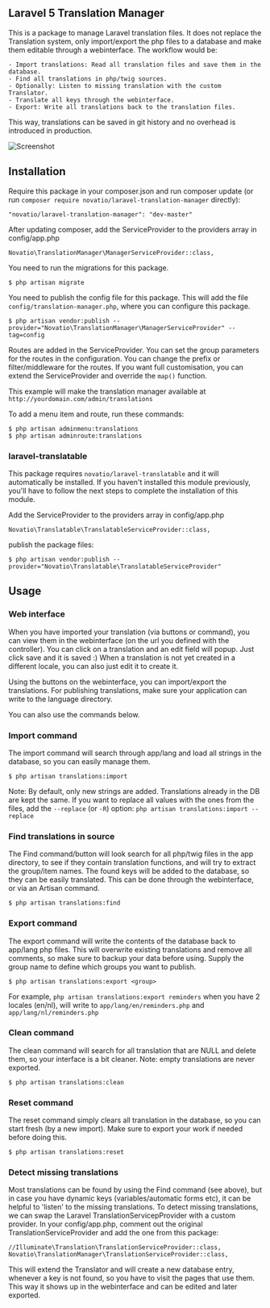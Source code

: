## Laravel 5 Translation Manager

This is a package to manage Laravel translation files.
It does not replace the Translation system, only import/export the php files to a database and make them editable through a webinterface.
The workflow would be:

    - Import translations: Read all translation files and save them in the database.
    - Find all translations in php/twig sources.
    - Optionally: Listen to missing translation with the custom Translator.
    - Translate all keys through the webinterface.
    - Export: Write all translations back to the translation files.

This way, translations can be saved in git history and no overhead is introduced in production.

![Screenshot](http://i.imgur.com/FT3RAMr.jpg)

## Installation

Require this package in your composer.json and run composer update (or run `composer require novatio/laravel-translation-manager` directly):

    "novatio/laravel-translation-manager": "dev-master"

After updating composer, add the ServiceProvider to the providers array in config/app.php

    Novatio\TranslationManager\ManagerServiceProvider::class,

You need to run the migrations for this package.

    $ php artisan migrate

You need to publish the config file for this package. This will add the file `config/translation-manager.php`, where you can configure this package.

    $ php artisan vendor:publish --provider="Novatio\TranslationManager\ManagerServiceProvider" --tag=config

Routes are added in the ServiceProvider. You can set the group parameters for the routes in the configuration.
You can change the prefix or filter/middleware for the routes. If you want full customisation, you can extend the ServiceProvider and override the `map()` function.

This example will make the translation manager available at `http://yourdomain.com/admin/translations`

To add a menu item and route, run these commands:

    $ php artisan adminmenu:translations
    $ php artisan adminroute:translations

### laravel-translatable ###

This package requires ```novatio/laravel-translatable``` and it will automatically be installed. If you haven't installed this module previously, you'll have to follow the next steps to complete the installation of this module.

Add the ServiceProvider to the providers array in config/app.php

    Novatio\Translatable\TranslatableServiceProvider::class,

publish the package files:

    $ php artisan vendor:publish --provider="Novatio\Translatable\TranslatableServiceProvider"

## Usage

### Web interface

When you have imported your translation (via buttons or command), you can view them in the webinterface (on the url you defined with the controller).
You can click on a translation and an edit field will popup. Just click save and it is saved :)
When a translation is not yet created in a different locale, you can also just edit it to create it.

Using the buttons on the webinterface, you can import/export the translations. For publishing translations, make sure your application can write to the language directory.

You can also use the commands below.

### Import command

The import command will search through app/lang and load all strings in the database, so you can easily manage them.

    $ php artisan translations:import

Note: By default, only new strings are added. Translations already in the DB are kept the same. If you want to replace all values with the ones from the files,
add the `--replace` (or `-R`) option: `php artisan translations:import --replace`

### Find translations in source

The Find command/button will look search for all php/twig files in the app directory, to see if they contain translation functions, and will try to extract the group/item names.
The found keys will be added to the database, so they can be easily translated.
This can be done through the webinterface, or via an Artisan command.

    $ php artisan translations:find

### Export command

The export command will write the contents of the database back to app/lang php files.
This will overwrite existing translations and remove all comments, so make sure to backup your data before using.
Supply the group name to define which groups you want to publish.

    $ php artisan translations:export <group>

For example, `php artisan translations:export reminders` when you have 2 locales (en/nl), will write to `app/lang/en/reminders.php` and `app/lang/nl/reminders.php`

### Clean command

The clean command will search for all translation that are NULL and delete them, so your interface is a bit cleaner. Note: empty translations are never exported.

    $ php artisan translations:clean

### Reset command

The reset command simply clears all translation in the database, so you can start fresh (by a new import). Make sure to export your work if needed before doing this.

    $ php artisan translations:reset

### Detect missing translations

Most translations can be found by using the Find command (see above), but in case you have dynamic keys (variables/automatic forms etc), it can be helpful to 'listen' to the missing translations.
To detect missing translations, we can swap the Laravel TranslationServicepProvider with a custom provider.
In your config/app.php, comment out the original TranslationServiceProvider and add the one from this package:

    //Illuminate\Translation\TranslationServiceProvider::class,
    Novatio\TranslationManager\TranslationServiceProvider::class,

This will extend the Translator and will create a new database entry, whenever a key is not found, so you have to visit the pages that use them.
This way it shows up in the webinterface and can be edited and later exported.
